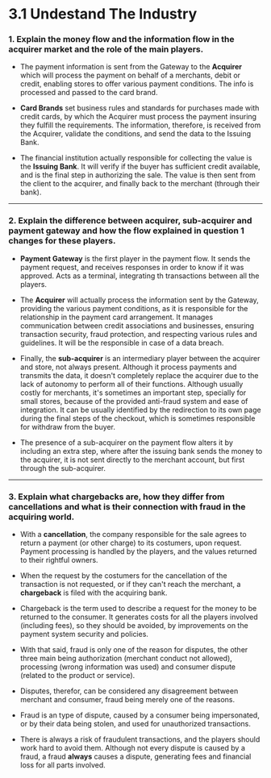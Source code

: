 # 3.1 Undestand The Industry

### 1. Explain the money flow and the information flow in the acquirer market and the role of the main players.

* The payment information is sent from the Gateway to the **Acquirer** which will process the payment on behalf of a merchants, debit or credit, enabling stores to offer various payment conditions. The info is processed and passed to the card brand.
  
* **Card Brands** set business rules and standards for purchases made with credit cards, by which the Acquirer must process the payment insuring they fulfill the requirements. The information, therefore, is received from the Acquirer, validate the conditions, and send the data to the Issuing Bank.
  
* The financial institution actually responsible for collecting the value is the **Issuing Bank**. It will verify if the buyer has sufficient credit available, and is the final step in authorizing the sale. The value is then sent from the client to the acquirer, and finally back to the merchant (through their bank).


---
### 2. Explain the difference between acquirer, sub-acquirer and payment gateway and how the flow explained in question 1 changes for these players.

* **Payment Gateway** is the first player in the payment flow. It sends the payment request, and receives responses in order to know if it was approved. Acts as a terminal, integrating th transactions between all the players.
  
* The **Acquirer** will actually process the information sent by the Gateway, providing the various payment conditions, as it is responsible for the relationship in the payment card arrangement. It manages communication between credit associations and businesses, ensuring transaction security, fraud protection, and respecting various rules and guidelines. It will be the responsible in case of a data breach.
  
* Finally, the **sub-acquirer** is an intermediary player between the acquirer and store, not always present. Although it process payments and transmits the data, it doesn't completely replace the acquirer due to the lack of autonomy to perform all of their functions. Although usually costly for merchants, it's sometimes an important step, specially for small stores, because of the provided anti-fraud system and ease of integration. It can be usually identified by the redirection to its own page during the final steps of the checkout, which is sometimes responsible for withdraw from the buyer.
  
* The presence of a sub-acquirer on the payment flow alters it by including an extra step, where after the issuing bank sends the money to the acquirer, it is not sent directly to the merchant account, but first through the sub-acquirer.


---
### 3. Explain what chargebacks are, how they differ from cancellations and what is their connection with fraud in the acquiring world.
* With a **cancellation**, the company responsible for the sale agrees to return a payment (or other charge) to its costumers, upon request. Payment processing is handled by the players, and the values returned to their rightful owners.

* When the request by the costumers for the cancellation of the transaction is not requested, or if they can't reach the merchant, a **chargeback** is filed with the acquiring bank. 
  
* Chargeback is the term used to describe a request for the money to be returned to the consumer. It generates costs for all the players involved (including fees), so they should be avoided, by improvements on the payment system security and policies.

* With that said, fraud is only one of the reason for disputes, the other three main being authorization (merchant conduct not allowed), processing (wrong information was used) and consumer dispute (related to the product or service). 

* Disputes, therefor, can be considered any disagreement between merchant and consumer, fraud being merely one of the reasons.
  
* Fraud is an type of dispute, caused by a consumer being impersonated, or by their data being stolen, and used for unauthorized transactions.
  
* There is always a risk of fraudulent transactions, and the players should work hard to avoid them. Although not every dispute is caused by a fraud, a fraud **always** causes a dispute, generating fees and financial loss for all parts involved.